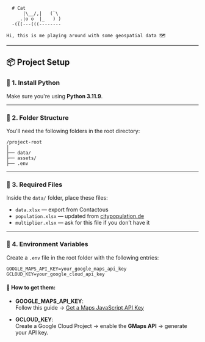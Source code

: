 ```plaintext
  # Cat
      |\__/,|   (`\
    _.|o o  |_   ) )
  -(((---(((--------

Hi, this is me playing around with some geospatial data 🗺️
```

---

## 📦 Project Setup

### 🐍 1. Install Python

Make sure you're using **Python 3.11.9**.

---

### 📁 2. Folder Structure

You'll need the following folders in the root directory:

```
/project-root
│
├── data/
├── assets/
├── .env
```

---

### 📄 3. Required Files

Inside the `data/` folder, place these files:

- `data.xlsx` — export from Contactous
- `population.xlsx` — updated from [citypopulation.de](https://www.citypopulation.de)
- `multiplier.xlsx` — ask for this file if you don’t have it

---

### 🔐 4. Environment Variables

Create a `.env` file in the root folder with the following entries:

```env
GOOGLE_MAPS_API_KEY=your_google_maps_api_key
GCLOUD_KEY=your_google_cloud_api_key
```

#### 🔑 How to get them:

- **GOOGLE_MAPS_API_KEY**:  
  Follow this guide → [Get a Maps JavaScript API Key](https://developers.google.com/maps/documentation/javascript/get-api-key)

- **GCLOUD_KEY**:  
  Create a Google Cloud Project → enable the **GMaps API** → generate your API key.

